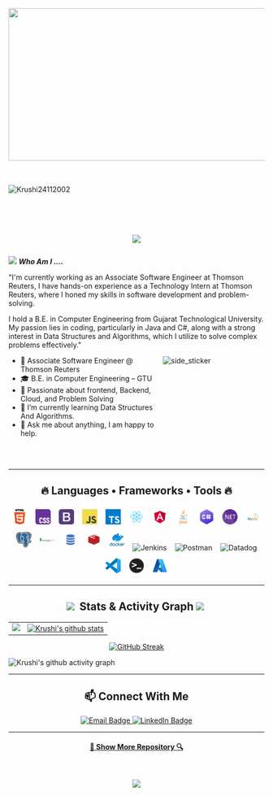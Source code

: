 <!-- 👋 Hi, I’m @Krushi24112002
- 👀 I’m interested in ...
- 🌱 I’m currently learning ...
- 💞️ I’m looking to collaborate on ...
- 📫 How to reach me ...-->
<!---
Krushi24112002/Krushi24112002 is a ✨ special ✨ repository because its `README.md` (this file) appears on your GitHub profile.
You can click the Preview link to take a look at your changes.
--->
<p align="center"> <img width="1000" height="300" src="https://img.etimg.com/thumb/msid-84146083,width-1015,height-761,imgsize-638053,resizemode-8,quality-100/prime/technology-and-startups/booting-up-developer-economy-how-tech-startups-are-helping-coders-build-and-test-software-faster.jpg"> </p>
<!--
**Krushi24112002/Krushi24112002** is a ✨ _special_ ✨ repository because its `README.md` (this file) appears on your GitHub profile.-->
<!--
Here are some ideas to get you started: -->
<!--
- 🔭 I’m currently Self Learning on Data Structures And Algorithms. I am also contributing to some open source.
- 🌱 I’m currently Enrolled in Udacity AWS ML Scholar's Program 
- 👯 I’m looking to collaborate on ...
- 🤔 I’m looking for help with ...
- 💬 Ask me about ...
- 📫 How to reach me: ...
- 😄 Pronouns: ...
- ⚡ Fun fact: ...   -->

<br>
   <p align="left"> <img src="https://komarev.com/ghpvc/?username=Krushi24112002" alt="Krushi24112002" /> </p>
</br>
<h1 align="center">
   <img src="https://readme-typing-svg.herokuapp.com/?lines=Hi+There!+👋;+Myself+KRUSHI+MONPARA!;&center=true&size=30&pause=300&duration=800&color=50f34e">
</h1>

<img src="https://media.giphy.com/media/iY8CRBdQXODJSCERIr/giphy.gif" width="30px">&nbsp;***Who Am I ....***

"I'm currently working as an Associate Software Engineer at Thomson Reuters, I have hands-on experience as a Technology Intern at Thomson Reuters, where I honed my skills in software development and problem-solving.

I hold a B.E. in Computer Engineering from Gujarat Technological University. My passion lies in coding, particularly in Java and C#, along with a strong interest in Data Structures and Algorithms, which I utilize to solve complex problems effectively."

<img align="right" width=200px height=200px alt="side_sticker" src="https://d112y698adiu2z.cloudfront.net/photos/production/software_photos/000/456/275/datas/original.gif" />

- 🚀 Associate Software Engineer @ Thomson Reuters
- 🎓 B.E. in Computer Engineering – GTU  
- 🌱 Passionate about frontend, Backend, Cloud, and Problem Solving 
- 🌱 I’m currently learning Data Structures And Algorithms.
- 💬 Ask me about anything, I am happy to help.

<br>
</br>

<hr>
<h2 align="center">🔥 Languages • Frameworks • Tools 🔥</h2>

<p align="center">
  <!-- Frontend -->
  <img height="30" style="margin: 6px" src="https://raw.githubusercontent.com/github/explore/main/topics/html/html.png" alt="HTML" />
  <img height="30" style="margin: 6px" src="https://raw.githubusercontent.com/github/explore/main/topics/css/css.png" alt="CSS" />
  <img height="30" style="margin: 6px" src="https://raw.githubusercontent.com/github/explore/main/topics/bootstrap/bootstrap.png" alt="Bootstrap" />
  <img height="30" style="margin: 6px" src="https://raw.githubusercontent.com/github/explore/main/topics/javascript/javascript.png" alt="JavaScript" />
  <img height="30" style="margin: 6px" src="https://raw.githubusercontent.com/github/explore/main/topics/typescript/typescript.png" alt="TypeScript" />
  <img height="30" style="margin: 6px" src="https://raw.githubusercontent.com/github/explore/main/topics/react/react.png" alt="React" />
  <img height="30" style="margin: 6px" src="https://raw.githubusercontent.com/github/explore/main/topics/angular/angular.png" alt="Angular" />
  
  <!-- Backend -->
  <img height="30" style="margin: 6px" src="https://raw.githubusercontent.com/github/explore/main/topics/java/java.png" alt="Java" />
  <img height="30" style="margin: 6px" src="https://raw.githubusercontent.com/github/explore/main/topics/csharp/csharp.png" alt="C#" />
  <img height="30" style="margin: 6px" src="https://raw.githubusercontent.com/github/explore/main/topics/dotnet/dotnet.png" alt=".NET" />
  
  <!-- Databases -->
  <img height="30" style="margin: 6px" src="https://raw.githubusercontent.com/github/explore/main/topics/mysql/mysql.png" alt="MySQL" />
  <img height="30" style="margin: 6px" src="https://raw.githubusercontent.com/github/explore/main/topics/postgresql/postgresql.png" alt="PostgreSQL" />
  <img height="30" style="margin: 6px" src="https://raw.githubusercontent.com/github/explore/main/topics/mongodb/mongodb.png" alt="MongoDB" />
  <img height="30" style="margin: 6px" src="https://raw.githubusercontent.com/github/explore/main/topics/sql/sql.png" alt="SQL" />
  <img height="30" style="margin: 6px" src="https://raw.githubusercontent.com/github/explore/main/topics/redis/redis.png" alt="Redis" />
  
  <!-- Tools & DevOps -->
  <img height="30" style="margin: 6px" src="https://raw.githubusercontent.com/github/explore/main/topics/docker/docker.png" alt="Docker" />
  <img height="30" style="margin: 6px" src="https://cdn.worldvectorlogo.com/logos/jenkins-1.svg" alt="Jenkins" />
  <img height="30" style="margin: 6px" src="https://cdn.worldvectorlogo.com/logos/postman.svg" alt="Postman" />
  <img height="30" style="margin: 6px" src="https://cdn.worldvectorlogo.com/logos/datadog.svg" alt="Datadog" />
  
  <!-- IDE & Terminal -->
  <img height="30" style="margin: 6px" src="https://raw.githubusercontent.com/github/explore/main/topics/visual-studio-code/visual-studio-code.png" alt="VS Code" />
  <img height="30" style="margin: 6px" src="https://raw.githubusercontent.com/github/explore/main/topics/terminal/terminal.png" alt="Terminal" />

  <!-- Cloud -->
  <img height="30" style="margin: 6px" src="https://raw.githubusercontent.com/github/explore/main/topics/azure/azure.png" alt="Azure" />
</p>
<hr>

        
<h2 align="center"> <img src="https://media.giphy.com/media/iY8CRBdQXODJSCERIr/giphy.gif" width="30px">&nbsp; Stats & Activity Graph <img src="https://media.giphy.com/media/iY8CRBdQXODJSCERIr/giphy.gif" width="30px">&nbsp; </h2>

<table>
  <tr>
    <td>
      <img height="137px" src="https://github-readme-stats.vercel.app/api/top-langs/?username=Krushi24112002&hide=html&hide_title=true&hide_border=true&layout=compact&langs_count=6&exclude_repo=comp426,Redventures-Movie-Quotes&text_color=000&icon_color=fff&bg_color=0,52fa5a,4dfcff,c64dff&theme=graywhite" />
    </td>
    <td>
      <a href="https://github.com/Krushi24112002/github-readme-stats">
        <img align="center" src="https://github-readme-stats.vercel.app/api?username=Krushi24112002&hide_title=true&hide_border=true&show_icons=true&include_all_commits=true&count_private=true&line_height=21&text_color=000&icon_color=fff&bg_color=0,52fa5a,4dfcff,c64dff&theme=graywhite" alt="Krushi's github stats" />
      </a>
    </td>
  </tr>
</table>

<div align="center">
  <a href="https://git.io/streak-stats">
    <img src="https://streak-stats.demolab.com/?user=Krushi24112002&layout=compact&theme=tokyonight&hide_border=true" alt="GitHub Streak" />
  </a>
</div>

![Krushi's github activity graph](https://github-readme-activity-graph.vercel.app/graph?username=Krushi24112002&theme=redical)

</p>

<hr>
<h2 align="center"> 📫 Connect With Me  </h2>
<p align="center">
  <a href="mailto:Krushimonpara24@gmail.com">
    <img src="https://img.shields.io/badge/Email-D14836?style=for-the-badge&logo=gmail&logoColor=white" alt="Email Badge" />
  </a>
  <a href="https://www.linkedin.com/in/krushi-monpara-k24112002/" target="_blank">
    <img src="https://img.shields.io/badge/LinkedIn-0A66C2?style=for-the-badge&logo=linkedin&logoColor=white" alt="LinkedIn Badge" />
  </a>
</p>
<hr>

<h4 align="center">
  <a href="https://github.com/krushi24112002?tab=repositories" title="Show Repositories">🔎 Show More Repository 🔍</a>
</h4>

<h1 align="center">
       <img src="https://readme-typing-svg.herokuapp.com/?lines=Thanks+For+Visiting!;&center=true&size=30&pause=300&duration=800&color=50f34e">
</h1>
